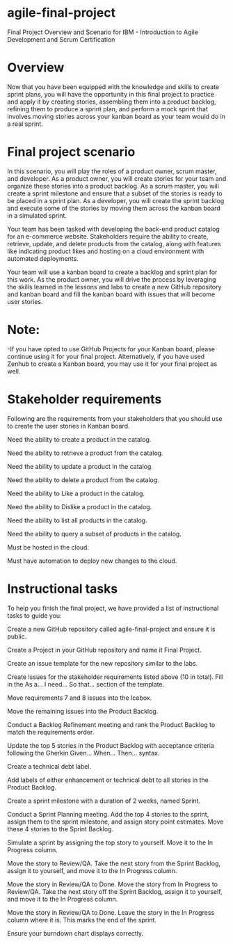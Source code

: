 # agile-final-project
Final Project Overview and Scenario for IBM - Introduction to Agile Development and Scrum Certification


# Overview
Now that you have been equipped with the knowledge and skills to create sprint plans, you will have the opportunity in this final project to practice and apply it by creating stories, assembling them into a product backlog, refining them to produce a sprint plan, and perform a mock sprint that involves moving stories across your kanban board as your team would do in a real sprint.

# Final project scenario
In this scenario, you will play the roles of a product owner, scrum master, and developer. As a product owner, you will create stories for your team and organize these stories into a product backlog. As a scrum master, you will create a sprint milestone and ensure that a subset of the stories is ready to be placed in a sprint plan. As a developer, you will create the sprint backlog and execute some of the stories by moving them across the kanban board in a simulated sprint.

Your team has been tasked with developing the back-end product catalog for an e-commerce website. Stakeholders require the ability to create, retrieve, update, and delete products from the catalog, along with features like indicating product likes and hosting on a cloud environment with automated deployments.

Your team will use a kanban board to create a backlog and sprint plan for this work. As the product owner, you will drive the process by leveraging the skills learned in the lessons and labs to create a new GitHub repository and kanban board and fill the kanban board with issues that will become user stories.

# Note:
-If you have opted to use GitHub Projects for your Kanban board, please continue using it for your final project. Alternatively, if you have used Zenhub to create a Kanban board, you may use it for your final project as well.

# Stakeholder requirements
Following are the requirements from your stakeholders that you should use to create the user stories in Kanban board.

Need the ability to create a product in the catalog.

Need the ability to retrieve a product from the catalog.

Need the ability to update a product in the catalog.

Need the ability to delete a product from the catalog.

Need the ability to Like a product in the catalog.

Need the ability to Dislike a product in the catalog.

Need the ability to list all products in the catalog.

Need the ability to query a subset of products in the catalog.

Must be hosted in the cloud.

Must have automation to deploy new changes to the cloud.

# Instructional tasks
To help you finish the final project, we have provided a list of instructional tasks to guide you:

Create a new GitHub repository called agile-final-project and ensure it is public.

Create a Project in your GitHub repository and name it Final Project.

Create an issue template for the new repository similar to the labs.

Create issues for the stakeholder requirements listed above (10 in total). Fill in the As a… I need… So that… section of the template.

Move requirements 7 and 8 issues into the Icebox.

Move the remaining issues into the Product Backlog.

Conduct a Backlog Refinement meeting and rank the Product Backlog to match the requirements order.

Update the top 5 stories in the Product Backlog with acceptance criteria following the Gherkin Given… When… Then… syntax.

Create a technical debt label.

Add labels of either enhancement or technical debt to all stories in the Product Backlog.

Create a sprint milestone with a duration of 2 weeks, named Sprint.

Conduct a Sprint Planning meeting. Add the top 4 stories to the sprint, assign them to the sprint milestone, and assign story point estimates. Move these 4 stories to the Sprint Backlog.

Simulate a sprint by assigning the top story to yourself. Move it to the In Progress column.

Move the story to Review/QA. Take the next story from the Sprint Backlog, assign it to yourself, and move it to the In Progress column.

Move the story in Review/QA to Done. Move the story from In Progress to Review/QA. Take the next story off the Sprint Backlog, assign it to yourself, and move it to the In Progress column.

Move the story in Review/QA to Done. Leave the story in the In Progress column where it is. This marks the end of the sprint.

Ensure your burndown chart displays correctly.

